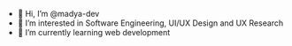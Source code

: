 - 👋 Hi, I’m @madya-dev
- 👀 I’m interested in Software Engineering, UI/UX Design and UX Research
- 🌱 I’m currently learning web development

<!---
madya-dev/madya-dev is a ✨ special ✨ repository because its `README.md` (this file) appears on your GitHub profile.
You can click the Preview link to take a look at your changes.
--->
